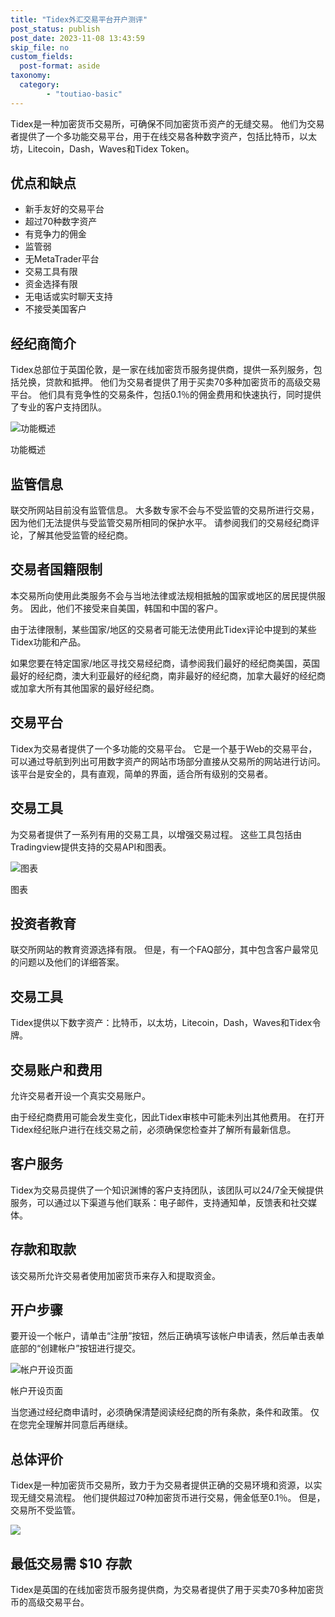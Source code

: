 ```yaml
---
title: "Tidex外汇交易平台开户测评"
post_status: publish
post_date: 2023-11-08 13:43:59
skip_file: no
custom_fields: 
  post-format: aside
taxonomy:
  category:
        - "toutiao-basic"
---
```


Tidex是一种加密货币交易所，可确保不同加密货币资产的无缝交易。 他们为交易者提供了一个多功能交易平台，用于在线交易各种数字资产，包括比特币，以太坊，Litecoin，Dash，Waves和Tidex Token。

## 优点和缺点

- 新手友好的交易平台
- 超过70种数字资产
- 有竞争力的佣金
- 监管弱
- 无MetaTrader平台
- 交易工具有限
- 资金选择有限
- 无电话或实时聊天支持
- 不接受美国客户

## 经纪商简介

Tidex总部位于英国伦敦，是一家在线加密货币服务提供商，提供一系列服务，包括兑换，贷款和抵押。 他们为交易者提供了用于买卖70多种加密货币的高级交易平台。 他们具有竞争性的交易条件，包括0.1％的佣金费用和快速执行，同时提供了专业的客户支持团队。

![功能概述](https://cdn.fendou.la/funstoutiao/2020/11/Tidex-Review-Features-Overview-1024x251.jpg "功能概述")

功能概述

## 监管信息

联交所网站目前没有监管信息。 大多数专家不会与不受监管的交易所进行交易，因为他们无法提供与受监管交易所相同的保护水平。 请参阅我们的交易经纪商评论，了解其他受监管的经纪商。

## 交易者国籍限制

本交易所向使用此类服务​​不会与当地法律或法规相抵触的国家或地区的居民提供服务。 因此，他们不接受来自美国，韩国和中国的客户。

由于法律限制，某些国家/地区的交易者可能无法使用此Tidex评论中提到的某些Tidex功能和产品。

如果您要在特定国家/地区寻找交易经纪商，请参阅我们最好的经纪商美国，英国最好的经纪商，澳大利亚最好的经纪商，南非最好的经纪商，加拿大最好的经纪商或加拿大所有其他国家的最好经纪商。

## 交易平台

Tidex为交易者提供了一个多功能的交易平台。 它是一个基于Web的交易平台，可以通过导航到列出可用数字资产的网站市场部分直接从交易所的网站进行访问。 该平台是安全的，具有直观，简单的界面，适合所有级别的交易者。

## 交易工具

为交易者提供了一系列有用的交易工具，以增强交易过程。 这些工具包括由Tradingview提供支持的交易API和图表。

![图表](https://cdn.fendou.la/funstoutiao/2020/11/Tidex-Review-Charts.jpg "图表")

图表

## 投资者教育

联交所网站的教育资源选择有限。 但是，有一个FAQ部分，其中包含客户最常见的问题以及他们的详细答案。

## 交易工具

Tidex提供以下数字资产：比特币，以太坊，Litecoin，Dash，Waves和Tidex令牌。

## 交易账户和费用

允许交易者开设一个真实交易账户。

由于经纪商费用可能会发生变化，因此Tidex审核中可能未列出其他费用。 在打开Tidex经纪账户进行在线交易之前，必须确保您检查并了解所有最新信息。

## 客户服务

Tidex为交易员提供了一个知识渊博的客户支持团队，该团队可以24/7全天候提供服务，可以通过以下渠道与他们联系：电子邮件，支持通知单，反馈表和社交媒体。

## 存款和取款

该交易所允许交易者使用加密货币来存入和提取资金。

## 开户步骤

要开设一个帐户，请单击“注册”按钮，然后正确填写该帐户申请表，然后单击表单底部的“创建帐户”按钮进行提交。

![帐户开设页面](https://cdn.fendou.la/funstoutiao/2020/11/Tidex-Review-Account-Opening-Page-365x1024.jpg "帐户开设页面")

帐户开设页面

当您通过经纪商申请时，必须确保清楚阅读经纪商的所有条款，条件和政策。 仅在您完全理解并同意后再继续。

## 总体评价

Tidex是一种加密货币交易所，致力于为交易者提供正确的交易环境和资源，以实现无缝交易流程。 他们提供超过70种加密货币进行交易，佣金低至0.1％。 但是，交易所不受监管。

![](https://cdn.fendou.la/funstoutiao/2020/11/Tidex-Logo.png)

## 最低交易需 $10 存款

Tidex是英国的在线加密货币服务提供商，为交易者提供了用于买卖70多种加密货币的高级交易平台。
